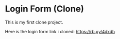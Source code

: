 # Login Form (Clone)

This is my first clone project. 

Here is the login form link i cloned: https://rb.gy/4dxdh